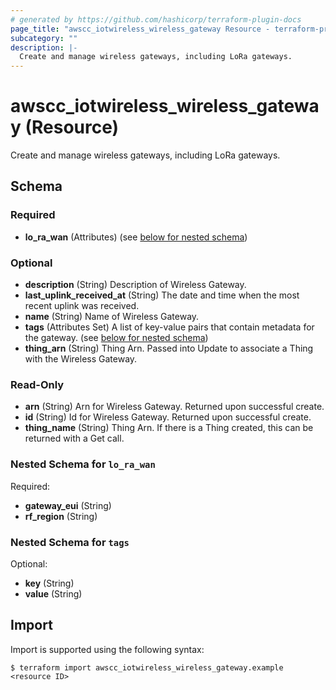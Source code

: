 ```yaml
---
# generated by https://github.com/hashicorp/terraform-plugin-docs
page_title: "awscc_iotwireless_wireless_gateway Resource - terraform-provider-awscc"
subcategory: ""
description: |-
  Create and manage wireless gateways, including LoRa gateways.
---
```


# awscc_iotwireless_wireless_gateway (Resource)

Create and manage wireless gateways, including LoRa gateways.



<!-- schema generated by tfplugindocs -->
## Schema

### Required

- **lo_ra_wan** (Attributes) (see [below for nested schema](#nestedatt--lo_ra_wan))

### Optional

- **description** (String) Description of Wireless Gateway.
- **last_uplink_received_at** (String) The date and time when the most recent uplink was received.
- **name** (String) Name of Wireless Gateway.
- **tags** (Attributes Set) A list of key-value pairs that contain metadata for the gateway. (see [below for nested schema](#nestedatt--tags))
- **thing_arn** (String) Thing Arn. Passed into Update to associate a Thing with the Wireless Gateway.

### Read-Only

- **arn** (String) Arn for Wireless Gateway. Returned upon successful create.
- **id** (String) Id for Wireless Gateway. Returned upon successful create.
- **thing_name** (String) Thing Arn. If there is a Thing created, this can be returned with a Get call.

<a id="nestedatt--lo_ra_wan"></a>
### Nested Schema for `lo_ra_wan`

Required:

- **gateway_eui** (String)
- **rf_region** (String)


<a id="nestedatt--tags"></a>
### Nested Schema for `tags`

Optional:

- **key** (String)
- **value** (String)

## Import

Import is supported using the following syntax:

```shell
$ terraform import awscc_iotwireless_wireless_gateway.example <resource ID>
```
